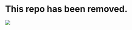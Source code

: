 # This repo has been removed.

  <a href="https://hub.docker.com/r/zu1k/deepl">
    <img src="https://img.shields.io/docker/pulls/zu1k/deepl?style=flat-square">
  </a>
